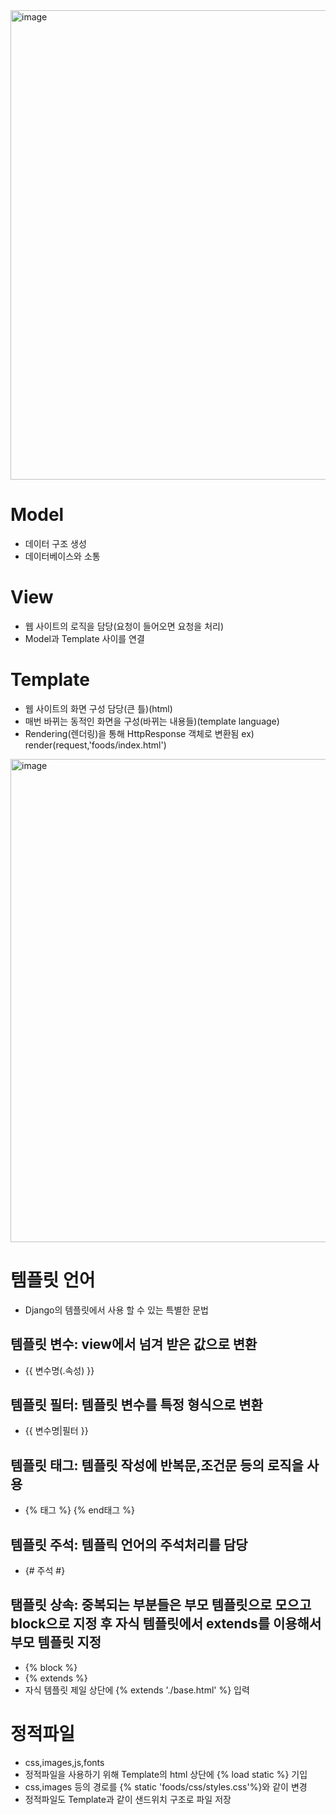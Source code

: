 <img width="751" alt="image" src="https://user-images.githubusercontent.com/88610333/180192043-7f137db2-641e-4253-b308-50123eac04c0.png">

# Model
* 데이터 구조 생성
* 데이터베이스와 소통

# View
* 웹 사이트의 로직을 담당(요청이 들어오면 요청을 처리)
* Model과 Template 사이를 연결

# Template
* 웹 사이트의 화면 구성 담당(큰 틀)(html)
* 매번 바뀌는 동적인 화면을 구성(바뀌는 내용들)(template language)
* Rendering(렌더링)을 통해 HttpResponse 객체로 변환됨 ex) render(request,'foods/index.html')
<img width="773" alt="image" src="https://user-images.githubusercontent.com/88610333/180343661-cc3c3018-6146-4152-bcf0-598ec21a6611.png">

# 템플릿 언어
* Django의 템플릿에서 사용 할 수 있는 특별한 문법
## 템플릿 변수: view에서 넘겨 받은 값으로 변환
* {{ 변수명(.속성) }}
## 템플릿 필터: 템플릿 변수를 특정 형식으로 변환
* {{ 변수명|필터 }}
## 템플릿 태그: 템플릿 작성에 반복문,조건문 등의 로직을 사용
* {% 태그 %} {% end태그 %}
## 템플릿 주석: 템플릭 언어의 주석처리를 담당
* {# 주석 #}
## 탬플릿 상속: 중복되는 부분들은 부모 템플릿으로 모으고 block으로 지정 후 자식 템플릿에서 extends를 이용해서 부모 템플릿 지정
* {% block %}
* {% extends %}
* 자식 템플릿 제일 상단에 {% extends './base.html' %} 입력

# 정적파일
* css,images,js,fonts
* 정적파일을 사용하기 위해 Template의 html 상단에 {% load static %} 기입
* css,images 등의 경로를 {% static 'foods/css/styles.css'%}와 같이 변경
* 정적파일도 Template과 같이 샌드위치 구조로 파일 저장
